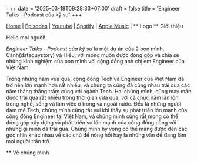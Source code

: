 +++
date = '2025-03-18T09:28:33+07:00'
draft = false
title = 'Engineer Talks - Podcast của kỹ sư'
+++

[Home](/) | [Episodes](/episode) | [Youtube](/..) | [Spotify](/...) | [Apple Music](/...) | 
** Logo
** Giới thiệu

Hello mọi người!

*Engineer Talks - Podcast của kỹ sư* là một dự án của 2 bọn mình, Cảnh(dataguystory) và Hiếu, với mong muốn được đóng góp và chia sẻ những kinh nghiệm của bọn mình với cộng đồng anh chị em Engineer của Việt Nam. 

Trong những năm vừa qua, cộng đồng Tech và Engineer của Việt Nam đã trở nên lớn mạnh hơn rất nhiều, và chúng ta cũng đã cùng nhau trải qua các năm tháng thăng trầm cùng với ngành Tech. Hai chúng mình, cũng may mắn được trải qua rất nhiều trong thời gian vừa qua, với cả chục năm lăn lộn trong nghề, sống và làm việc ở trong và ngoài nước. Đều là những người đam mê Tech, chúng mình cũng rất vui khi thấy sự phát triển lớn mạnh của cộng đồng Engineer tại Việt Nam, và chúng mình cũng rất mong có thể đóng góp xây dựng và phát triển sự lớn mạnh của công đồng cùng với những gì mình đã trải qua. Chúng mình hy vọng có thể mang được đến các góc nhìn khác nhau về các chủ đề nóng hổi hay là những vấn đề đang làm mọi người trăn trở.

** Về chúng mình

